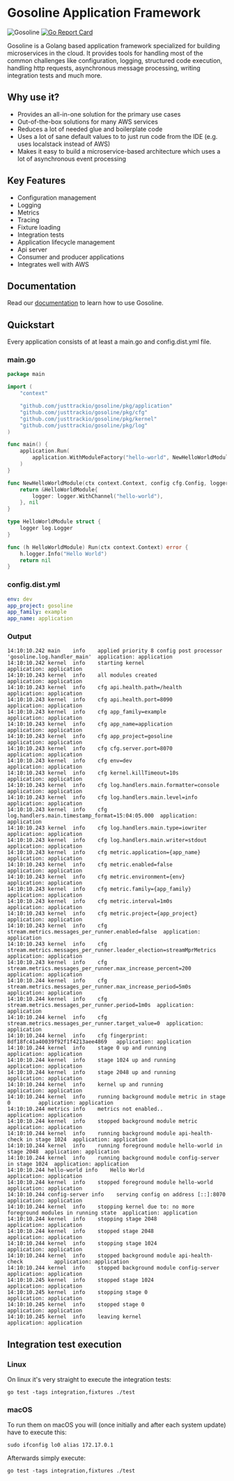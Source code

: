 # Gosoline Application Framework
![Gosoline](https://github.com/justtrackio/gosoline/workflows/Gosoline/badge.svg)
[![Go Report Card](https://goreportcard.com/badge/github.com/justtrackio/gosoline)](https://goreportcard.com/report/github.com/justtrackio/gosoline)

Gosoline is a Golang based application framework specialized for building 
microservices in the cloud. It provides tools for handling most of the common
challenges like configuration, logging, structured code execution, handling
http requests, asynchronous message processing, writing integration tests and 
much more.

## Why use it?

- Provides an all-in-one solution for the primary use cases
- Out-of-the-box solutions for many AWS services
- Reduces a lot of needed glue and boilerplate code
- Uses a lot of sane default values to to just run code from the IDE (e.g. uses localstack instead of AWS)
- Makes it easy to build a microservice-based architecture which uses a lot of asynchronous event processing

## Key Features

- Configuration management
- Logging
- Metrics
- Tracing
- Fixture loading
- Integration tests
- Application lifecycle management
- Api server
- Consumer and producer applications
- Integrates well with AWS

## Documentation

Read our [documentation](https://justtrackio.github.io/gosoline/) to learn how to use Gosoline.

## Quickstart

Every application consists of at least a main.go and config.dist.yml file.

### main.go

[embedmd]:# (examples/application/main.go)
```go
package main

import (
	"context"

	"github.com/justtrackio/gosoline/pkg/application"
	"github.com/justtrackio/gosoline/pkg/cfg"
	"github.com/justtrackio/gosoline/pkg/kernel"
	"github.com/justtrackio/gosoline/pkg/log"
)

func main() {
	application.Run(
		application.WithModuleFactory("hello-world", NewHelloWorldModule),
	)
}

func NewHelloWorldModule(ctx context.Context, config cfg.Config, logger log.Logger) (kernel.Module, error) {
	return &HelloWorldModule{
		logger: logger.WithChannel("hello-world"),
	}, nil
}

type HelloWorldModule struct {
	logger log.Logger
}

func (h HelloWorldModule) Run(ctx context.Context) error {
	h.logger.Info("Hello World")
	return nil
}
```

### config.dist.yml

```yaml
env: dev
app_project: gosoline
app_family: example
app_name: application
```

### Output

```
14:10:10.242 main    info    applied priority 8 config post processor 'gosoline.log.handler_main'  application: application
14:10:10.242 kernel  info    starting kernel                                     application: application
14:10:10.243 kernel  info    all modules created                                 application: application
14:10:10.243 kernel  info    cfg api.health.path=/health                         application: application
14:10:10.243 kernel  info    cfg api.health.port=8090                            application: application
14:10:10.243 kernel  info    cfg app_family=example                              application: application
14:10:10.243 kernel  info    cfg app_name=application                            application: application
14:10:10.243 kernel  info    cfg app_project=gosoline                            application: application
14:10:10.243 kernel  info    cfg cfg.server.port=8070                            application: application
14:10:10.243 kernel  info    cfg env=dev                                         application: application
14:10:10.243 kernel  info    cfg kernel.killTimeout=10s                          application: application
14:10:10.243 kernel  info    cfg log.handlers.main.formatter=console             application: application
14:10:10.243 kernel  info    cfg log.handlers.main.level=info                    application: application
14:10:10.243 kernel  info    cfg log.handlers.main.timestamp_format=15:04:05.000  application: application
14:10:10.243 kernel  info    cfg log.handlers.main.type=iowriter                 application: application
14:10:10.243 kernel  info    cfg log.handlers.main.writer=stdout                 application: application
14:10:10.243 kernel  info    cfg metric.application={app_name}                   application: application
14:10:10.243 kernel  info    cfg metric.enabled=false                            application: application
14:10:10.243 kernel  info    cfg metric.environment={env}                        application: application
14:10:10.243 kernel  info    cfg metric.family={app_family}                      application: application
14:10:10.243 kernel  info    cfg metric.interval=1m0s                            application: application
14:10:10.243 kernel  info    cfg metric.project={app_project}                    application: application
14:10:10.243 kernel  info    cfg stream.metrics.messages_per_runner.enabled=false  application: application
14:10:10.243 kernel  info    cfg stream.metrics.messages_per_runner.leader_election=streamMprMetrics  application: application
14:10:10.243 kernel  info    cfg stream.metrics.messages_per_runner.max_increase_percent=200  application: application
14:10:10.244 kernel  info    cfg stream.metrics.messages_per_runner.max_increase_period=5m0s  application: application
14:10:10.244 kernel  info    cfg stream.metrics.messages_per_runner.period=1m0s  application: application
14:10:10.244 kernel  info    cfg stream.metrics.messages_per_runner.target_value=0  application: application
14:10:10.244 kernel  info    cfg fingerprint: 8df18fc41a40039f92f1f4213aee4869   application: application
14:10:10.244 kernel  info    stage 0 up and running                              application: application
14:10:10.244 kernel  info    stage 1024 up and running                           application: application
14:10:10.244 kernel  info    stage 2048 up and running                           application: application
14:10:10.244 kernel  info    kernel up and running                               application: application
14:10:10.244 kernel  info    running background module metric in stage 0         application: application
14:10:10.244 metrics info    metrics not enabled..                               application: application
14:10:10.244 kernel  info    stopped background module metric                    application: application
14:10:10.244 kernel  info    running background module api-health-check in stage 1024  application: application
14:10:10.244 kernel  info    running foreground module hello-world in stage 2048  application: application
14:10:10.244 kernel  info    running background module config-server in stage 1024  application: application
14:10:10.244 hello-world info    Hello World                                         application: application
14:10:10.244 kernel  info    stopped foreground module hello-world               application: application
14:10:10.244 config-server info    serving config on address [::]:8070                 application: application
14:10:10.244 kernel  info    stopping kernel due to: no more foreground modules in running state  application: application
14:10:10.244 kernel  info    stopping stage 2048                                 application: application
14:10:10.244 kernel  info    stopped stage 2048                                  application: application
14:10:10.244 kernel  info    stopping stage 1024                                 application: application
14:10:10.244 kernel  info    stopped background module api-health-check          application: application
14:10:10.244 kernel  info    stopped background module config-server             application: application
14:10:10.245 kernel  info    stopped stage 1024                                  application: application
14:10:10.245 kernel  info    stopping stage 0                                    application: application
14:10:10.245 kernel  info    stopped stage 0                                     application: application
14:10:10.245 kernel  info    leaving kernel                                      application: application
```

## Integration test execution

### Linux
On linux it's very straight to execute the integration tests:
```shell
go test -tags integration,fixtures ./test
```

### macOS

To run them on macOS you will (once initially and after each system update) have to execute this:

```shell
sudo ifconfig lo0 alias 172.17.0.1
```

Afterwards simply execute:

```shell
go test -tags integration,fixtures ./test
```
